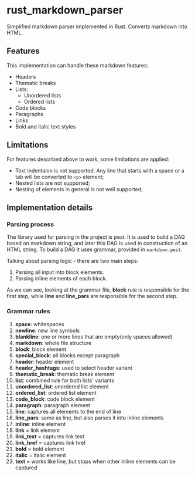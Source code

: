 # rust_markdown_parser
Simplified markdown parser implemented in Rust. Converts markdown into HTML.

## Features
This implementation can handle these markdown features:
- Headers
- Thematic breaks
- Lists:
  - Unordered lists
  - Ordered lists
- Code blocks
- Paragraphs
- Links
- Bold and italic text styles

## Limitations
For features described above to work, some limitations are applied:
- Text indentaion is not supported. Any line that starts with a space or a tab
will be converted to `<p>` element;
- Nested lists are not supported;
- Nesting of elements in general is not well supported;

## Implementation details
### Parsing process
The library used for parsing in the project is pest. It is used to build a DAG based on markdown string, and later this DAG is used in construction of an HTML string. To build a DAG it uses grammar, provided in `markdown.pest`.
  
Talking about parsing logic - there are two main steps:
1. Parsing all input into block elements.
2. Parsing inline elements of each block.  

As we can see, looking at the grammar file, **block** rule is responsible for the first step, while **line** and **line_pars** are responsible for the second step.

### Grammar rules
1. **space**: whitespaces
2. **newline**: new line symbols
3. **blankline**: one or more lines that are empty(only spaces allowed)
4. **markdown**: whole file structure
5. **block**: block element
6. **special_block**: all blocks except paragraph
7. **header**: header element
8. **header_hashtags**: used to select header variant
9. **thematic_break**: thematic break element
10. **list**: combined rule for both lists' variants
11. **unordered_list**: unordered list element
12. **ordered_list**: ordered list element
13. **code_block**: code block element
14. **paragraph**: paragraph element
15. **line**: captures all elements to the end of line
16. **line_pars**: same as line, but also parses it into inline elements
17. **inline**: inline element
18. **link** = link element
19. **link_text** = captures link text
20. **link_href** = captures link href
21. **bold** = bold element
22. **italic** = italic element
23. **text** = works like line, but stops when other inline elements can be captured